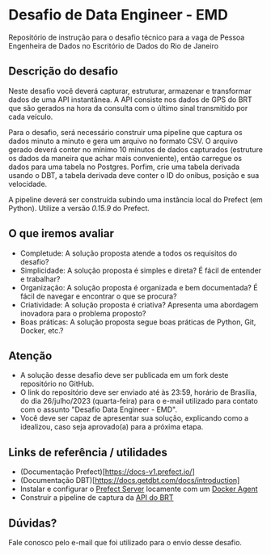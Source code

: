 # Desafio de Data Engineer - EMD

Repositório de instrução para o desafio técnico para a vaga de Pessoa Engenheira de Dados no Escritório de Dados do Rio de Janeiro

## Descrição do desafio

Neste desafio você deverá capturar, estruturar, armazenar e transformar dados de uma API instantânea. A API consiste nos dados de GPS do BRT que são gerados na hora da consulta com o último sinal transmitido por cada veículo.

Para o desafio, será necessário construir uma pipeline que captura os dados minuto a minuto e gera um arquivo no formato CSV. O arquivo gerado deverá conter no mínimo 10 minutos de dados capturados (estruture os dados da maneira que achar mais conveniente), então carregue os dados para uma tabela no Postgres. Porfim, crie uma tabela derivada usando o DBT, a tabela derivada deve conter o ID do onibus, posição e sua velocidade.

A pipeline deverá ser construída subindo uma instância local do Prefect (em Python). Utilize a versão *0.15.9* do Prefect.


## O que iremos avaliar

- Completude: A solução proposta atende a todos os requisitos do desafio?
- Simplicidade: A solução proposta é simples e direta? É fácil de entender e trabalhar?
- Organização: A solução proposta é organizada e bem documentada? É fácil de navegar e encontrar o que se procura?
- Criatividade: A solução proposta é criativa? Apresenta uma abordagem inovadora para o problema proposto?
- Boas práticas: A solução proposta segue boas práticas de Python, Git, Docker, etc.?

## Atenção

- A solução desse desafio deve ser publicada em um fork deste repositório no GitHub.
- O link do repositório deve ser enviado até às 23:59, horário de Brasília, do dia 26/julho/2023 (quarta-feira) para o e-mail utilizado para contato com o assunto "Desafio Data Engineer - EMD".
- Você deve ser capaz de apresentar sua solução, explicando como a idealizou, caso seja aprovado(a) para a próxima etapa.

## Links de referência / utilidades


- (Documentação Prefect)[https://docs-v1.prefect.io/]
- (Documentação DBT)[https://docs.getdbt.com/docs/introduction]
- Instalar e configurar o
   [Prefect Server](https://docs.prefect.io/orchestration/getting-started/install.html)
   locamente com um [Docker Agent](https://docs.prefect.io/orchestration/agents/docker.html)
- Construir a pipeline de captura da [API do
   BRT](http://citgisbrj.tacom.srv.br:9977/gtfs-realtime-exporter/findAll/json)




## Dúvidas?

Fale conosco pelo e-mail que foi utilizado para o envio desse desafio.

